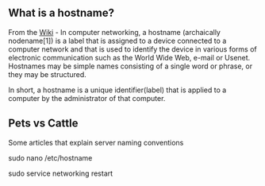 ## What is a hostname?

From the [Wiki](https://en.wikipedia.org/wiki/Hostname) - In computer networking, a hostname (archaically nodename[1]) is a label that is assigned to a device connected to a computer network and that is used to identify the device in various forms of electronic communication such as the World Wide Web, e-mail or Usenet. Hostnames may be simple names consisting of a single word or phrase, or they may be structured.

In short, a hostname is a unique identifier(label) that is applied to a computer by the administrator of that computer.

## Pets vs Cattle
Some articles that explain server naming conventions


  sudo nano /etc/hostname
  
  sudo service networking restart
  
  
